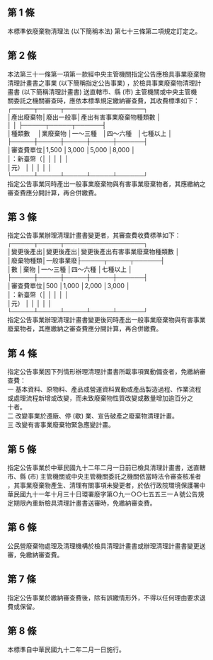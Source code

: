 第 1 條
-------
本標準依廢棄物清理法 (以下簡稱本法) 第七十三條第二項規定訂定之。

第 2 條
-------
本法第三十一條第一項第一款經中央主管機關指定公告應檢具事業廢棄物  
清理計畫書之事業 (以下簡稱指定公告事業) ，於檢具事業廢棄物清理計  
畫書 (以下簡稱清理計畫書) 送直轄市、縣 (市) 主管機關或中央主管機  
關委託之機關審查時，應依本標準規定繳納審查費，其收費標準如下：  
┌─────┬─────┬──────────────────┐  
│產出廢棄物│廢出一般事│產出有害事業廢棄物種類數            │  
│          │          ├─────┬─────┬──────┤  
│種類數  　│業廢棄物  │一～三種　│四～六種　│七種以上    │  
├─────┼─────┼─────┼─────┼──────┤  
│審查費單位│1,500     │3,000     │5,000     │8,000       │  
│：新臺幣（│          │          │          │            │  
│元）      │          │          │          │            │  
└─────┴─────┴─────┴─────┴──────┘  
指定公告事業同時產出一般事業廢棄物與有害事業廢棄物者，其應繳納之  
審查費應分開計算，再合併繳費。

第 3 條
-------
指定公告事業辦理清理計畫書變更者，其審查費收費標準如下：  
┌─────┬─────┬──────────────────┐  
│變更後產出│變更後產出│變更後產出有害事業廢棄物種類數      │  
│廢棄物種類│一般事業廢├─────┬─────┬──────┤  
│數        │棄物      │一～三種  │四～六種  │七種以上    │  
├─────┼─────┼─────┼─────┼──────┤  
│審查費單位│500       │1,000     │2,000     │3,000       │  
│：新臺幣（│          │          │          │            │  
│元）      │          │          │          │            │  
└─────┴─────┴─────┴─────┴──────┘  
指定公告事業辦理清理計畫書變更後同時產出一般事業廢棄物與有害事業  
廢棄物者，其應繳納之審查費應分開計算，再合併繳費。

第 4 條
-------
指定公告事業因下列情形辦理清理計畫書所載事項異動備查者，免繳納審  
查費：  
一  基本資料、原物料、產品或營運資料異動或產品製造過程、作業流程  
    或處理流程新增或改變，而未致廢棄物性質改變或數量增加逾百分之  
    十者。  
二  改變事業於遷廠、停 (歇) 業、宣告破產之廢棄物清理計畫。  
三  改變有害事業廢棄物緊急應變計畫。

第 5 條
-------
指定公告事業於中華民國九十二年二月一日前已檢具清理計畫書，送直轄  
市、縣 (市) 主管機關或中央主管機關委託之機關依當時法令審查核准者  
，其事業廢棄物產生、清理有關事項未變更者，於依行政院環境保護署中  
華民國九十一年十月三十日環署廢字第○九一○○七五五三一Ａ號公告規  
定期限內重新檢具清理計畫書送審時，免繳納審查費。

第 6 條
-------
公民營廢棄物處理及清理機構於檢具清理計畫書或辦理清理計畫書變更送  
審，免繳納審查費。

第 7 條
-------
指定公告事業於繳納審查費後，除有誤繳情形外，不得以任何理由要求退  
費或保留。

第 8 條
-------
本標準自中華民國九十二年二月一日施行。

